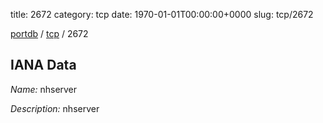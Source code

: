 title: 2672
category: tcp
date: 1970-01-01T00:00:00+0000
slug: tcp/2672

[portdb](/) / [tcp](/category/tcp.html) / 2672


## IANA Data

_Name:_ nhserver

_Description:_ nhserver

